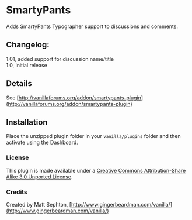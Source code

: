 # SmartyPants

Adds SmartyPants Typographer support to discussions and comments.

## Changelog:
1.01, added support for discussion name/title  
1.0, initial release  

## Details
See [http://vanillaforums.org/addon/smartypants-plugin](http://vanillaforums.org/addon/smartypants-plugin)

## Installation
Place the unzipped plugin folder in your `vanilla/plugins` folder and then activate using the Dashboard.  

### License
This plugin is made available under a [Creative Commons Attribution-Share Alike 3.0 Unported License](http://creativecommons.org/licenses/by-sa/3.0).

### Credits
Created by Matt Sephton, [http://www.gingerbeardman.com/vanilla/](http://www.gingerbeardman.com/vanilla/)